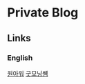 Private Blog
===
   
Links
---
   
### English
   
[원아워](https://my.1hour.ai/kr/login)
[굿모닝썜](https://goodtutor.kr/)
   

